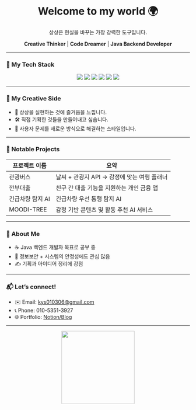 <h1 align="center">Welcome to my world 🌍</h1>

<p align="center">  
상상은 현실을 바꾸는 가장 강력한 도구입니다.  
</p>

<p align="center">
  <b>Creative Thinker</b> | <b>Code Dreamer</b> | <b>Java Backend Developer</b>
</p>

---

### 🚀 My Tech Stack
<div align="center">
  <img src="https://img.shields.io/badge/JAVA-007396?style=for-the-badge&logo=java&logoColor=white"/>  
  <img src="https://img.shields.io/badge/HTML5-E34F26?style=for-the-badge&logo=html5&logoColor=white"/>  
  <img src="https://img.shields.io/badge/JAVASCRIPT-F7DF1E?style=for-the-badge&logo=javascript&logoColor=black"/>  
  <img src="https://img.shields.io/badge/REACT-61DAFB?style=for-the-badge&logo=react&logoColor=black"/>  
  <img src="https://img.shields.io/badge/NODE.JS-339933?style=for-the-badge&logo=node.js&logoColor=white"/>  
  <img src="https://img.shields.io/badge/GIT-F05032?style=for-the-badge&logo=git&logoColor=white"/>  
</div>

---

### 🎨 My Creative Side
- 🎈 상상을 실현하는 것에 즐거움을 느낍니다.  
- 🛠 직접 기획한 것들을 만들어내고 싶습니다.  
- 🧠 사용자 문제를 새로운 방식으로 해결하는 스타일입니다.

---

### 🧩 Notable Projects

| 프로젝트 이름 | 요약 |
|---------------|------|
| 관광버스 | 날씨 + 관광지 API → 감정에 맞는 여행 플래너 |
| 깐부대출 | 친구 간 대출 기능을 지원하는 개인 금융 앱 |
| 긴급차량 탐지 AI | 긴급차량 우선 통행 탐지 AI | 
| MOODI-TREE | 감정 기반 콘텐츠 및 활동 추천 AI 서비스 |

---

### 👤 About Me
- ☕ Java 백엔드 개발자 목표로 공부 중  
- 🧩 정보보안 + 시스템의 안정성에도 관심 많음  
- ✍️ 기획과 아이디어 정리에 강점

---

### 📬 Let’s connect!

- ✉️ Email: [kys010306@gmail.com](mailto:kys010306@gmail.com)  
- 📞 Phone: 010-5351-3927  
- 🌐 Portfolio: [Notion/Blog](https://your-portfolio-url.com)

---

<div align="center">
  <img src="https://media.giphy.com/media/L8K62iTDkzGX6/giphy.gif" width="200"/>
</div>
